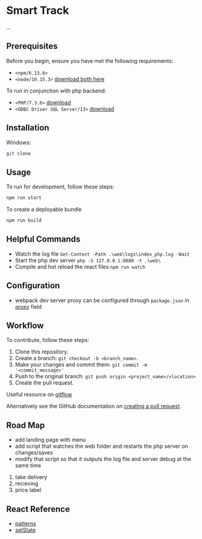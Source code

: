 # Smart Track

...

## Prerequisites

Before you begin, ensure you have met the following requirements:

- `<npm/6.13.6>`
- `<node/10.15.3>` [download both here](2)

To run in conjunction with php backend:

- `<PHP/7.3.6>` [download](4)
- `<ODBC Driver SQL Server/13>` [download](3)

## Installation

Windows:

```bash
git clone 

```

## Usage

To run for development, follow these steps:

```bash
npm run start
```

To create a deployable bundle

```bash
npm run build
```

## Helpful Commands

- Watch the log file
  `Get-Content -Path .\web\logs\index_php.log -Wait`
- Start the php dev server
  `php -S 127.0.0.1:8080 -t .\web\`
- Compile and hot reload the react files
  `npm run watch`

## Configuration

- webpack dev server proxy can be configured through `package.json` in [proxy][1] field

## Workflow

To contribute, follow these steps:

1. Clone this repository.
2. Create a branch: `git checkout -b <branch_name>`.
3. Make your changes and commit them: `git commit -m '<commit_message>'`
4. Push to the original branch: `git push origin <project_name>/<location>`
5. Create the pull request.

Useful resource on [gitflow](https://www.atlassian.com/git/tutorials/comparing-workflows/gitflow-workflow)

Alternatively see the GitHub documentation on [creating a pull request](https://help.github.com/en/github/collaborating-with-issues-and-pull-requests/creating-a-pull-request).

## Road Map

- add landing page with menu
- add script that watches the web folder and restarts the php server on changes/saves
- modify that script so that it outputs the log file and server debug at the same time

1. take delivery
2. recieving
3. price label

## React Reference

- [patterns](https://reactpatterns.com/)
- [setState](https://www.freecodecamp.org/news/get-pro-with-react-setstate-in-10-minutes-d38251d1c781/)

<!-- Links -->

[1]: (https://create-react-app.dev/docs/proxying-api-requests-in-development/#configuring-the-proxy-manually)
[2]: (https://nodejs.org/en/download/)
[3]: (https://docs.microsoft.com/en-us/sql/connect/odbc/windows/release-notes-odbc-sql-server-windows?view=sqlallproducts-allversions)
[4]: (https://windows.php.net/download/)

